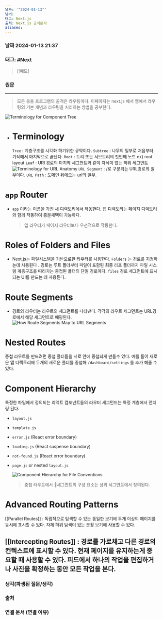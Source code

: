 ```yaml
---
날짜: '"2024-01-13"'
넘버: 
태그: Next.js
출처: Next.js 공식문서
aliases:
---
```

### 날짜  2024-01-13 21:37

### 태그: #Next 

>[!메모]
>

### 원문
---

> 모든 응용 프로그램의 골격은 라우팅이다.
> 이페이지는 next.js 에서  웹에서 라우팅의 기본 개념과  라우팅을 처리하는 방법을 공부한다.


![Terminology for Component Tree](https://nextjs.org/_next/image?url=%2Fdocs%2Fdark%2Fterminology-component-tree.png&w=3840&q=75&dpl=dpl_4ykYFHvrysxFPMKSgipbGVFm9BQ2)

- # Terminology
	`Tree` : 계층구조를 시각화 하기위한 규약이다. 
	`Subtree` : 나무의 일부로 처음부터 기작해서 마지막으로 끝난다.
	`Root` : 트리 또는 서브트리의 첫번째 노드 ex) root layout
	`Leaf` : URl 경로의 마지막 세그먼트와 같이 자식이 없는 하위 세그먼트
		![Terminology for URL Anatomy](https://nextjs.org/_next/image?url=%2Fdocs%2Fdark%2Fterminology-url-anatomy.png&w=3840&q=75&dpl=dpl_4ykYFHvrysxFPMKSgipbGVFm9BQ2)
	`URL Segment` : /로 구분되는 URL경로의 일부이다.
	`URL Path` :  도메인 뒤에오는 url의 일부.


# `app` Router

- `app` 이라는 이름을 가진 새 디렉토리에서 작동한다. 
  앱 디렉토리는 페이지 디렉토리와 함께 작동하여 증분채택이 가능하다.
   > 앱 라우터가 페이지 라우터보다 우선적으로 작동한다.
   

# Roles of Folders and Files

- Next.js는 파일시스템을 기반으로한 라우터를 사용한다. 
	 `Folders` 는 경로를 지정하는데 사용된다 .
	 경로는 루트 폴더부터 파일이 포함된 최종 리프 폴더까지 파일 시스템 계층구조를 따라가는 중첩된 폴더의 단일 경로이다.
	`files` 경로 세그먼트에 표시되는 UI를 만드는 데 사용된다.


# Route Segments

- 경로의 라우터는 라우트의 세그먼트를 나타낸다. 각각의 라우트 세그먼트는 URL경로에서 해당 세그먼트로 매핑된다.
	![How Route Segments Map to URL Segments](https://nextjs.org/_next/image?url=%2Fdocs%2Fdark%2Froute-segments-to-path-segments.png&w=3840&q=75&dpl=dpl_4ykYFHvrysxFPMKSgipbGVFm9BQ2)


# Nested Routes

중첩 라우트를 만드려면 중첩 폴더들을 서로 안에 중첩되게 만들수 있다.
예를 들어 새로운 앱 디렉토리에 두개의 새로운 폴더를 중첩해 `/dashboard/settings` 를 추가 해줄 수 있다.

# Component Hierarchy
 특정한 파일에서 정의되는 리액트 컴포넌트들의 라우터 세그먼드는 특정 계층에서 랜더링 된다.
 
 - `layout.js`
- `template.js`
- `error.js` (React error boundary)
- `loading.js` (React suspense boundary)
- `not-found.js` (React error boundary)
- `page.js` or nested `layout.js`

	![Component Hierarchy for File Conventions](https://nextjs.org/_next/image?url=%2Fdocs%2Fdark%2Ffile-conventions-component-hierarchy.png&w=3840&q=75&dpl=dpl_4ykYFHvrysxFPMKSgipbGVFm9BQ2)

	> 중첩 라우트에서 세그먼트의 구성 요소는 상위 세그먼트에서 정의된다.

# Advanced Routing Patterns
	
 [[Parallel Routes]] : 독립적으로 탐색할 수 있는 동일한 보기에  두개 이상의 페이지를 동시에 표시할 수 있다. 자체 하위 탐색이 있는 분활 보기에 사용할 수 있다.

[[Intercepting Routes]] : 경로를 가로채고 다른 경로의 컨텍스트에 표시할 수 있다.
현재 페이지를 유지하는게 중요할 때 사용할 수 있다. 피드에서 하나의 작업을 편집하거나 사진을 확정하는 동안 모든 작업을 본다.
---
### 생각(파생된 질문/생각)

### 출처

### 연결 문서 (연결 이유)
